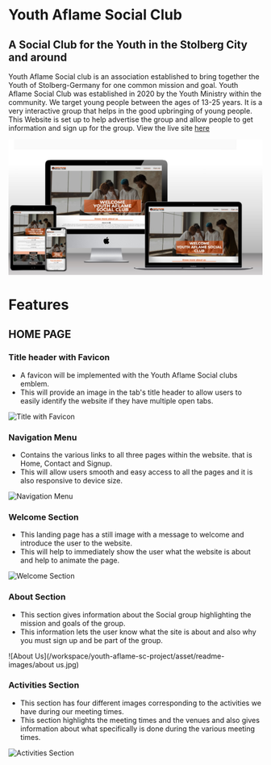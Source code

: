 # Youth Aflame Social Club

## A Social Club for the Youth in the Stolberg City and around

Youth Aflame Social club is an association established to bring together the Youth of Stolberg-Germany
for one common mission and goal. Youth Aflame Social Club was established in 2020 by the Youth Ministry
within the community. We target young people between the ages of 13-25 years. It is a very interactive
group that helps in the good upbringing of young people. This Website is set up to help advertise the 
group and allow people to get information and sign up for the group.
View the live site [here](https://benohene.github.io/youth-aflame-sc-project/)

![Mockup](https://github.com/Benohene/youth-aflame-sc-project/blob/main/asset/readme-images/12-mockup.jpg)

# Features

## HOME PAGE

### Title header with Favicon
* A favicon will be implemented with the Youth Aflame Social clubs emblem.
* This will provide an image in the tab's title header to allow users to easily identify the website if they have multiple open tabs.

![Title with Favicon](/workspace/youth-aflame-sc-project/asset/readme-images/favicon-title.jpg)

### Navigation Menu
* Contains the various links to all three pages within the website. that is Home, Contact and Signup.
* This will allow users smooth and easy access to all the pages and it is also responsive to device size.

![Navigation Menu](/workspace/youth-aflame-sc-project/asset/readme-images/navigation.jpg)

### Welcome Section
* This landing page has a still image with a message to welcome and introduce the user to the website.
* This will help to immediately show the user what the website is about and help to animate the page.

![Welcome Section](/workspace/youth-aflame-sc-project/asset/readme-images/welcom.jpg)

### About Section
* This section gives information about the Social group highlighting the mission and goals of the group.
* This information lets the user know what the site is about and also why you must sign up and be part of the group.

![About Us](/workspace/youth-aflame-sc-project/asset/readme-images/about us.jpg)

### Activities Section
* This section has four different images corresponding to the activities we have during our meeting times.
* This section highlights the meeting times and the venues and also gives information about what specifically is done during the various meeting times.

![Activities Section](/workspace/youth-aflame-sc-project/asset/readme-images/activities.jpg)

